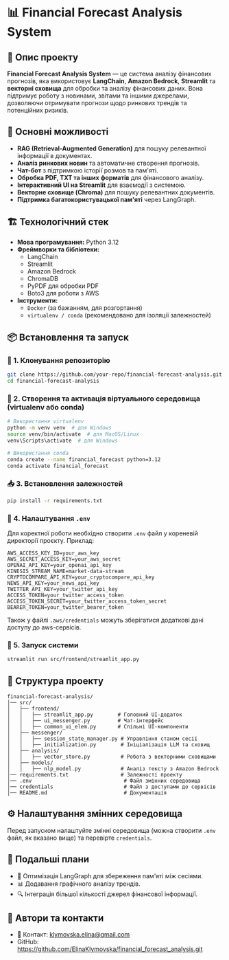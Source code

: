 # 📊 Financial Forecast Analysis System

## 📝 Опис проекту
**Financial Forecast Analysis System** — це система аналізу фінансових прогнозів, яка використовує **LangChain**, **Amazon Bedrock**, **Streamlit** та **векторні сховища** для обробки та аналізу фінансових даних. Вона підтримує роботу з новинами, звітами та іншими джерелами, дозволяючи отримувати прогнози щодо ринкових трендів та потенційних ризиків.

## 🚀 Основні можливості
- **RAG (Retrieval-Augmented Generation)** для пошуку релевантної інформації в документах.
- **Аналіз ринкових новин** та автоматичне створення прогнозів.
- **Чат-бот** з підтримкою історії розмов та пам'яті.
- **Обробка PDF, TXT та інших форматів** для фінансового аналізу.
- **Інтерактивний UI на Streamlit** для взаємодії з системою.
- **Векторне сховище (Chroma)** для пошуку релевантних документів.
- **Підтримка багатокористувацької пам'яті** через LangGraph.

## 🏗️ Технологічний стек
- **Мова програмування:** Python 3.12
- **Фреймворки та бібліотеки:**
    - LangChain
    - Streamlit
    - Amazon Bedrock
    - ChromaDB
    - PyPDF для обробки PDF
    - Boto3 для роботи з AWS
- **Інструменти:**
    - `Docker` (за бажанням, для розгортання)
    - `virtualenv / conda` (рекомендовано для ізоляції залежностей)

## 📦 Встановлення та запуск
### 🔧 1. Клонування репозиторію
```bash
git clone https://github.com/your-repo/financial-forecast-analysis.git
cd financial-forecast-analysis
```

### 📌 2. Створення та активація віртуального середовища (virtualenv або conda)
```bash
# Використання virtualenv
python -m venv venv  # для Windows
source venv/bin/activate  # для MacOS/Linux
venv\Scripts\activate  # для Windows

# Використання conda
conda create --name financial_forecast python=3.12
conda activate financial_forecast
```

### 📥 3. Встановлення залежностей
```bash
pip install -r requirements.txt
```

### 🔑 4. Налаштування `.env` 
Для коректної роботи необхідно створити `.env` файл у кореневій директорії проєкту. Приклад:

```env
AWS_ACCESS_KEY_ID=your_aws_key
AWS_SECRET_ACCESS_KEY=your_aws_secret
OPENAI_API_KEY=your_openai_api_key
KINESIS_STREAM_NAME=market-data-stream
CRYPTOCOMPARE_API_KEY=your_cryptocompare_api_key
NEWS_API_KEY=your_news_api_key
TWITTER_API_KEY=your_twitter_api_key
ACCESS_TOKEN=your_twitter_access_token
ACCESS_TOKEN_SECRET=your_twitter_access_token_secret
BEARER_TOKEN=your_twitter_bearer_token
```

Також у файлі `.aws/credentials` можуть зберігатися додаткові дані доступу до aws-сервісів.

### 🏁 5. Запуск системи
```bash
streamlit run src/frontend/streamlit_app.py
```

## 📂 Структура проекту
```
financial-forecast-analysis/
│── src/
│   ├── frontend/
│   │   ├── streamlit_app.py        # Головний UI-додаток
│   │   ├── ui_messenger.py         # Чат-інтерфейс
│   │   ├── common_ui_elem.py       # Спільні UI-компоненти
│   ├── messenger/
│   │   ├── session_state_manager.py # Управління станом сесії
│   │   ├── initialization.py        # Ініціалізація LLM та сховищ
│   ├── analysis/
│   │   ├── vector_store.py          # Робота з векторними сховищами
│   ├── models/
│   │   ├── nlp_model.py             # Аналіз тексту з Amazon Bedrock
│── requirements.txt                 # Залежності проекту
│── .env                              # Файл змінних середовища
│── credentials                       # Файл з доступами до сервісів
│── README.md                         # Документація
```

## ⚙️ Налаштування змінних середовища
Перед запуском налаштуйте змінні середовища (можна створити `.env` файл, як вказано вище) та перевірте `credentials`.


## 📌 Подальші плани
- 🔄 Оптимізація LangGraph для збереження пам'яті між сесіями.
- 📊 Додавання графічного аналізу трендів.
- 🔍 Інтеграція більшої кількості джерел фінансової інформації.

## 👥 Автори та контакти
- 📧 Контакт: klymovska.elina@gmail.com
- GitHub: https://github.com/ElinaKlymovska/financial_forecast_analysis.git

